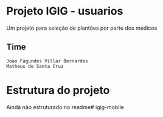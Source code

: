 # Projeto IGIG - usuarios

Um projeto para seleção de plantões por parte dos médicos

## Time
	Joao Fagundes Villar Bernardes
	Matheus de Santa Cruz

# Estrutura do projeto

Ainda não estruturado no readme#   i g i g - m o b i l e  
 